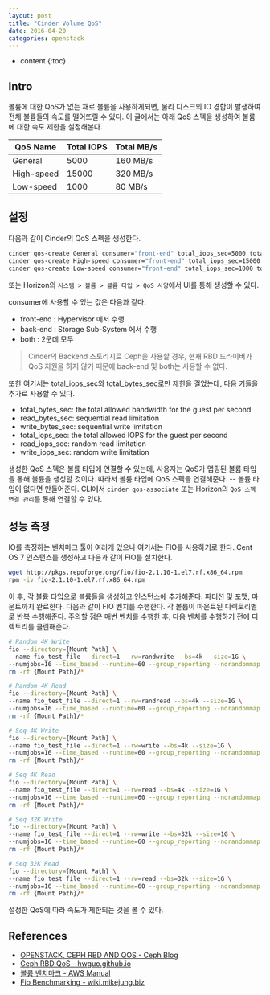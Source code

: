 ```yaml
---
layout: post
title: "Cinder Volume QoS"
date: 2016-04-20
categories: openstack
---
```


* content
{:toc}

## Intro

볼륨에 대한 QoS가 없는 채로 볼륨을 사용하게되면, 물리 디스크의 IO 경합이 발생하여 전체 볼륨들의 속도를 떨어뜨릴 수 있다.
이 글에서는 아래 QoS 스펙을 생성하여 볼륨에 대한 속도 제한을 설정해본다.

|QoS Name	|Total IOPS	|Total MB/s	|
|-----------|-----------|-----------|
|General	|5000		|160 MB/s	|
|High-speed	|15000		|320 MB/s	|
|Low-speed	|1000		|80 MB/s	|


## 설정

다음과 같이 Cinder의 QoS 스펙을 생성한다.

```bash
cinder qos-create General consumer="front-end" total_iops_sec=5000 total_bytes_sec=167772160
cinder qos-create High-speed consumer="front-end" total_iops_sec=15000 total_bytes_sec=335544320
cinder qos-create Low-speed consumer="front-end" total_iops_sec=1000 total_bytes_sec=83886080
```

또는 Horizon의 ```시스템 > 볼륨 > 볼륨 타입 > QoS 사양```에서 UI를 통해 생성할 수 있다.

consumer에 사용할 수 있는 값은 다음과 같다.
- front-end : Hypervisor 에서 수행
- back-end : Storage Sub-System 에서 수행
- both : 2군데 모두

> Cinder의 Backend 스토리지로 Ceph을 사용할 경우, 현재 RBD 드라이버가 QoS 지원을 하지 않기 때문에 back-end 및 both는 사용할 수 없다.


또한 여기서는 total_iops_sec와 total_bytes_sec로만 제한을 걸었는데, 다음 키들을 추가로 사용할 수 있다.
- total_bytes_sec: the total allowed bandwidth for the guest per second
- read_bytes_sec: sequential read limitation
- write_bytes_sec: sequential write limitation
- total_iops_sec: the total allowed IOPS for the guest per second
- read_iops_sec: random read limitation
- write_iops_sec: random write limitation


생성한 QoS 스펙은 볼륨 타입에 연결할 수 있는데, 사용자는 QoS가 맵핑된 볼륨 타입을 통해 볼륨을 생성할 것이다.
따라서 볼륨 타입에 QoS 스펙을 연결해준다. -- 볼륨 타입이 없다면 만들어준다.
CLI에서 ```cinder qos-associate``` 또는 Horizon의 ```QoS 스펙 연결 관리```를 통해 연결할 수 있다.


## 성능 측정

IO를 측정하는 벤치마크 툴이 여러개 있으나 여기서는 FIO를 사용하기로 한다.
Cent OS 7 인스턴스를 생성하고 다음과 같이 FIO를 설치한다.

```bash
wget http://pkgs.repoforge.org/fio/fio-2.1.10-1.el7.rf.x86_64.rpm
rpm -iv fio-2.1.10-1.el7.rf.x86_64.rpm
```

이 후, 각 볼륨 타입으로 볼륨들을 생성하고 인스턴스에 추가해준다. 파티션 및 포맷, 마운트까지 완료한다.
다음과 같이 FIO 벤치를 수행한다. 각 볼륨이 마운트된 디렉토리별로 반복 수행해준다.
주의할 점은 매번 벤치를 수행한 후, 다음 벤치를 수행하기 전에 디렉토리를 클린해준다.

```bash
# Random 4K Write
fio --directory={Mount Path} \
--name fio_test_file --direct=1 --rw=randwrite --bs=4k --size=1G \
--numjobs=16 --time_based --runtime=60 --group_reporting --norandommap
rm -rf {Mount Path}/*

# Random 4K Read
fio --directory={Mount Path} \
--name fio_test_file --direct=1 --rw=randread --bs=4k --size=1G \
--numjobs=16 --time_based --runtime=60 --group_reporting --norandommap
rm -rf {Mount Path}/*

# Seq 4K Write
fio --directory={Mount Path} \
--name fio_test_file --direct=1 --rw=write --bs=4k --size=1G \
--numjobs=16 --time_based --runtime=60 --group_reporting --norandommap
rm -rf {Mount Path}/*

# Seq 4K Read
fio --directory={Mount Path} \
--name fio_test_file --direct=1 --rw=read --bs=4k --size=1G \
--numjobs=16 --time_based --runtime=60 --group_reporting --norandommap
rm -rf {Mount Path}/*

# Seq 32K Write
fio --directory={Mount Path} \
--name fio_test_file --direct=1 --rw=write --bs=32k --size=1G \
--numjobs=16 --time_based --runtime=60 --group_reporting --norandommap
rm -rf {Mount Path}/*

# Seq 32K Read
fio --directory={Mount Path} \
--name fio_test_file --direct=1 --rw=read --bs=32k --size=1G \
--numjobs=16 --time_based --runtime=60 --group_reporting --norandommap
rm -rf {Mount Path}/*
```

설정한 QoS에 따라 속도가 제한되는 것을 볼 수 있다.


## References

- [OPENSTACK, CEPH RBD AND QOS - Ceph Blog](http://ceph.com/planet/openstack-ceph-rbd-and-qos/)
- [Ceph RBD QoS - hwguo.github.io](http://hwguo.github.io/blog/2015/09/23/ceph-rbd-qos/)
- [볼륨 벤치마크 - AWS Manual](http://docs.aws.amazon.com/ko_kr/AWSEC2/latest/UserGuide/benchmark_piops.html)
- [Fio Benchmarking - wiki.mikejung.biz](https://wiki.mikejung.biz/Benchmarking#Fio)
